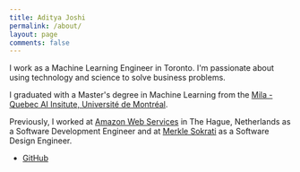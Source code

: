 ```yaml
---
title: Aditya Joshi
permalink: /about/
layout: page
comments: false
---
```


I work as a Machine Learning Engineer in Toronto. I'm passionate about using technology and science to solve business problems. 

I graduated with a Master's degree in Machine Learning from the [Mila - Quebec AI Insitute, Université de Montréal](https://mila.quebec/en/mila/).

Previously, I worked at [Amazon Web Services](https://aws.amazon.com/) in The Hague, Netherlands as a Software Development Engineer and at [Merkle Sokrati](https://sokrati.com/) as a Software Design Engineer.


- [GitHub](github.com/adijo)
